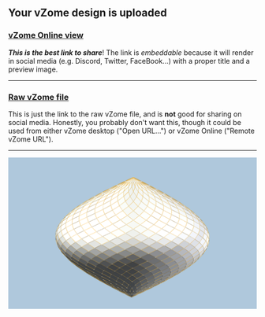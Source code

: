 ## Your vZome design is uploaded

### [vZome Online view][embed]

***This is the best link to share***!  The link is *embeddable* because it will render in social media (e.g. Discord, Twitter, FaceBook...) with a proper title and a preview image.

---

### [Raw vZome file][raw]

This is just the link to the raw vZome file, and is **not** good for
sharing on social media.
Honestly, you probably don't want this, though it could be used from either
vZome desktop ("Open URL...") or vZome Online ("Remote vZome URL").

---

![Image](<30-gon.-3vZome.png>)


[embed]: <https://vzome.com/app/embed.py?url=https://raw.githubusercontent.com/John-Kostick/vzome-sharing/main/2021/07/13/13-33-03-30-gon.-3vZome/30-gon.-3vZome.vZome>
[raw]: <https://raw.githubusercontent.com/John-Kostick/vzome-sharing/main/2021/07/13/13-33-03-30-gon.-3vZome/30-gon.-3vZome.vZome>
